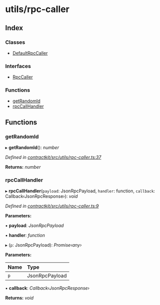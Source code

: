 # utils/rpc-caller

## Index

### Classes

* [DefaultRpcCaller](../classes/_utils_rpc_caller_.defaultrpccaller.md)

### Interfaces

* [RpcCaller](../interfaces/_utils_rpc_caller_.rpccaller.md)

### Functions

* [getRandomId](_utils_rpc_caller_.md#getrandomid)
* [rpcCallHandler](_utils_rpc_caller_.md#rpccallhandler)

## Functions

### getRandomId

▸ **getRandomId**\(\): _number_

_Defined in_ [_contractkit/src/utils/rpc-caller.ts:37_](https://github.com/celo-org/celo-monorepo/blob/master/packages/contractkit/src/utils/rpc-caller.ts#L37)

**Returns:** _number_

### rpcCallHandler

▸ **rpcCallHandler**\(`payload`: JsonRpcPayload, `handler`: function, `callback`: Callback‹JsonRpcResponse›\): _void_

_Defined in_ [_contractkit/src/utils/rpc-caller.ts:9_](https://github.com/celo-org/celo-monorepo/blob/master/packages/contractkit/src/utils/rpc-caller.ts#L9)

**Parameters:**

▪ **payload**: _JsonRpcPayload_

▪ **handler**: _function_

▸ \(`p`: JsonRpcPayload\): _Promise‹any›_

**Parameters:**

| Name | Type |
| :--- | :--- |
| `p` | JsonRpcPayload |

▪ **callback**: _Callback‹JsonRpcResponse›_

**Returns:** _void_


